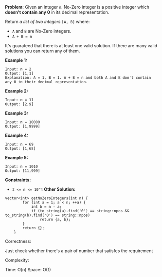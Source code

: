 **Problem:**
Given an integer `n`. No-Zero integer is a positive integer which **doesn't contain any 0** in its decimal representation.

Return *a list of two integers* `[A, B]` where:

- `A` and `B` are No-Zero integers.
- `A + B = n`

It's guarateed that there is at least one valid solution. If there are many valid solutions you can return any of them.

 

**Example 1:**

```
Input: n = 2
Output: [1,1]
Explanation: A = 1, B = 1. A + B = n and both A and B don't contain any 0 in their decimal representation.
```

**Example 2:**

```
Input: n = 11
Output: [2,9]
```

**Example 3:**

```
Input: n = 10000
Output: [1,9999]
```

**Example 4:**

```
Input: n = 69
Output: [1,68]
```

**Example 5:**

```
Input: n = 1010
Output: [11,999]
```

 

**Constraints:**

- `2 <= n <= 10^4`
**Other Solution:**
```
vector<int> getNoZeroIntegers(int n) {
        for (int a = 1; a < n; ++a) {
            int b = n - a;
            if (to_string(a).find('0') == string::npos && to_string(b).find('0') == string::npos)
                return {a, b};
        }
        return {};
    }
```
Correctness:

Just check whether there's a pair of number that satisfes the requirement

Complexity:

Time: O(n)
Space: O(1)